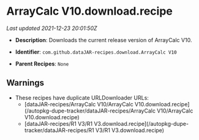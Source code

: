 # ArrayCalc V10.download.recipe

_Last updated 2021-12-23 20:01:50Z_

- **Description**: Downloads the current release version of ArrayCalc V10.

- **Identifier**: `com.github.dataJAR-recipes.download.ArrayCalc V10`

- **Parent Recipes**: `None`


## Warnings

- These recipes have duplicate URLDownloader URLs:
    - [dataJAR-recipes/ArrayCalc V10/ArrayCalc V10.download.recipe](/autopkg-dupe-tracker/dataJAR-recipes/ArrayCalc V10/ArrayCalc V10.download.recipe)
    - [dataJAR-recipes/R1 V3/R1 V3.download.recipe](/autopkg-dupe-tracker/dataJAR-recipes/R1 V3/R1 V3.download.recipe)